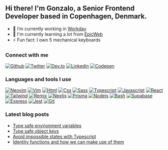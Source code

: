 ## Hi there! I'm Gonzalo, a Senior Frontend Developer based in Copenhagen, Denmark.

- 🔭 I’m currently working in [Workday](https://workday.com)
- 🌱 I'm currently learning a lot from [EpicWeb](https://epicweb.dev)
- ⚡ Fun fact: I own 5 mechanical keyboards

### Connect with me

[<img src="https://skillicons.dev/icons?i=github" alt="Github" title="Github" />](https://github.com/gonstoll)
[<img src="https://skillicons.dev/icons?i=twitter" alt="Twitter" title="Twitter" />](https://twitter.com/gonzastoll)
[<img src="https://skillicons.dev/icons?i=devto" alt="Dev.to" title="Dev.to" />](https://dev.to/gonzastoll)
[<img src="https://skillicons.dev/icons?i=linkedin" alt="Linkedin" title="Linkedin" />](https://linkedin.com/in/gonzalostoll)
[<img src="https://skillicons.dev/icons?i=codepen" alt="Codepen" title="Codepen" />](https://codepen.com/gonstoll)

### Languages and tools I use

[<img src="https://skillicons.dev/icons?i=neovim" alt="Neovim" title="Neovim" />](https://neovim.io/)
[<img src="https://skillicons.dev/icons?i=vim" alt="Vim" title="Vim" />](https://www.vim.org/)
[<img src="https://skillicons.dev/icons?i=html" alt="Html" title="Html" />](https://en.wikipedia.org/wiki/HTML5)
[<img src="https://skillicons.dev/icons?i=css" alt="Css" title="Css" />](https://en.wikipedia.org/wiki/CSS)
[<img src="https://skillicons.dev/icons?i=sass" alt="Sass" title="Sass" />](https://sass-lang.com/)
[<img src="https://skillicons.dev/icons?i=ts" alt="Typescript" title="Typescript" />](https://www.typescriptlang.org/)
[<img src="https://skillicons.dev/icons?i=js" alt="Javascript" title="Javascript" />](https://www.javascript.com/)
[<img src="https://skillicons.dev/icons?i=react" alt="React" title="React" />](https://react.dev/)
[<img src="https://skillicons.dev/icons?i=tailwind" alt="Tailwind" title="Tailwind" />](https://tailwindcss.com/)
[<img src="https://skillicons.dev/icons?i=remix" alt="Remix" title="Remix" />](https://remix.run/)
[<img src="https://skillicons.dev/icons?i=nextjs" alt="Nextjs" title="Nextjs" />](https://nextjs.org/)
[<img src="https://skillicons.dev/icons?i=prisma" alt="Prisma" title="Prisma" />](https://www.prisma.io/)
[<img src="https://skillicons.dev/icons?i=nodejs" alt="Nodejs" title="Nodejs" />](https://nodejs.org/en)
[<img src="https://skillicons.dev/icons?i=bash" alt="Bash" title="Bash" />](https://www.gnu.org/software/bash/)
[<img src="https://skillicons.dev/icons?i=supabase" alt="Supabase" title="Supabase" />](https://supabase.com/)
[<img src="https://skillicons.dev/icons?i=express" alt="Express" title="Express" />](https://expressjs.com/)
[<img src="https://skillicons.dev/icons?i=jest" alt="Jest" title="Jest" />](https://jestjs.io/)
[<img src="https://skillicons.dev/icons?i=git" alt="Git" title="Git" />](https://git-scm.com/)

### Latest blog posts

<!-- BLOG-POST-LIST:START -->
- [Type safe environment variables](https://www.gonzalostoll.com/blog/type-safe-environment-variables)
- [Type safe object keys](https://www.gonzalostoll.com/blog/type-safe-object-keys)
- [Avoid impossible states with Typescript](https://www.gonzalostoll.com/blog/avoid-impossible-states-with-Typescript)
- [Identity functions and how we can make use of them](https://www.gonzalostoll.com/blog/identity-functions-and-how-we-can-make-use-of-them)
<!-- BLOG-POST-LIST:END -->
